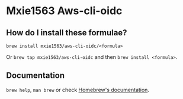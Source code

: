 # Mxie1563 Aws-cli-oidc

## How do I install these formulae?

`brew install mxie1563/aws-cli-oidc/<formula>`

Or `brew tap mxie1563/aws-cli-oidc` and then `brew install <formula>`.

## Documentation

`brew help`, `man brew` or check [Homebrew's documentation](https://docs.brew.sh).
